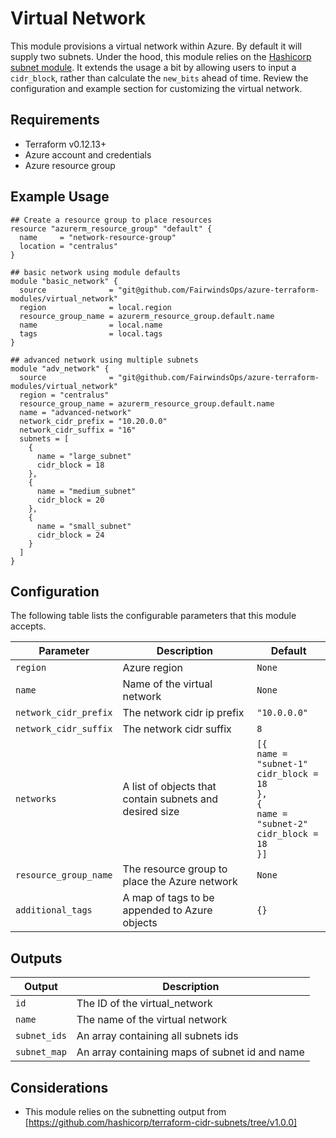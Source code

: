 # Virtual Network

This module provisions a virtual network within Azure. By default it will supply two subnets. Under the hood, this module relies on the [Hashicorp subnet module](https://github.com/hashicorp/terraform-cidr-subnets/tree/v1.0.0). It extends the usage a bit by allowing users to input a `cidr_block`, rather than calculate the `new_bits` ahead of time. Review the configuration and example section for customizing the virtual network.

## Requirements

- Terraform v0.12.13+
- Azure account and credentials
- Azure resource group

## Example Usage
```
## Create a resource group to place resources
resource "azurerm_resource_group" "default" {
  name     = "network-resource-group"
  location = "centralus"
}

## basic network using module defaults
module "basic_network" {
  source              = "git@github.com/FairwindsOps/azure-terraform-modules/virtual_network"
  region              = local.region
  resource_group_name = azurerm_resource_group.default.name
  name                = local.name
  tags                = local.tags
}

## advanced network using multiple subnets
module "adv_network" {
  source              = "git@github.com/FairwindsOps/azure-terraform-modules/virtual_network"
  region = "centralus"
  resource_group_name = azurerm_resource_group.default.name
  name = "advanced-network"
  network_cidr_prefix = "10.20.0.0"
  network_cidr_suffix = "16"
  subnets = [
    {
      name = "large_subnet"
      cidr_block = 18
    },
    {
      name = "medium_subnet"
      cidr_block = 20
    },
    {
      name = "small_subnet"
      cidr_block = 24
    }
  ]
}
```


## Configuration

The following table lists the configurable parameters that this module accepts.

| Parameter             | Description                                              | Default        |
|-----------------------|----------------------------------------------------------|----------------|
| `region`              | Azure region                                             | `None`         |
| `name`                | Name of the virtual network                              | `None`         |
| `network_cidr_prefix` | The network cidr ip prefix                               | `"10.0.0.0"`   |
| `network_cidr_suffix` | The network cidr suffix                                  | `8`            |
| `networks`            | A list of objects that contain subnets and desired size  | `[{`<br>`name = "subnet-1"`<br>`cidr_block = 18`<br>`},`<br>`{`<br>`name = "subnet-2"`<br>`cidr_block = 18`<br>`}]` |
| `resource_group_name` | The resource group to place the Azure network            | `None`         |
| `additional_tags`     | A map of tags to be appended to Azure objects            | `{}`           |

## Outputs
| Output       | Description                                    |
| -------------|------------------------------------------------|
| `id`         | The ID of the virtual_network                  |
| `name`       | The name of the virtual network                |
| `subnet_ids` | An array containing all subnets ids            |
| `subnet_map` | An array containing maps of subnet id and name |

## Considerations

- This module relies on the subnetting output from [https://github.com/hashicorp/terraform-cidr-subnets/tree/v1.0.0]